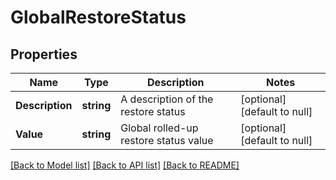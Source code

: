 # GlobalRestoreStatus

## Properties
Name | Type | Description | Notes
------------ | ------------- | ------------- | -------------
**Description** | **string** | A description of the restore status | [optional] [default to null]
**Value** | **string** | Global rolled-up restore status value | [optional] [default to null]

[[Back to Model list]](../README.md#documentation-for-models) [[Back to API list]](../README.md#documentation-for-api-endpoints) [[Back to README]](../README.md)

